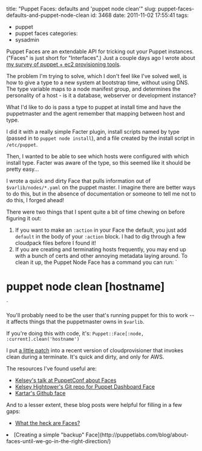 title: "Puppet Faces: defaults and 'puppet node clean'"
slug: puppet-faces-defaults-and-puppet-node-clean
id: 3468
date: 2011-11-02 17:55:41
tags: 
- puppet
- puppet faces
categories: 
- sysadmin

Puppet Faces are an extendable API for tricking out your Puppet instances. ("Faces" is just short for "Interfaces".) Just a couple days ago I wrote about [my survey of puppet + ec2 provisioning tools](http://www.chesnok.com/daily/2011/10/28/going-from-vagrant-and-puppet-into-ec2-a-short-survey-of-5-tools-and-two-i-didnt-bother-trying/).

The problem I'm trying to solve, which I don't feel like I've solved well, is how to give a type to a new system at bootstrap time, without using DNS. The type variable maps to a node manifest group, and determines the personality of a host - is it a database, webserver or development instance?
<!--more-->
What I'd like to do is pass a type to puppet at install time and have the puppetmaster and the agent remember that mapping between host and type. 

I did it with a really simple Facter plugin, install scripts named by type (passed in to `puppet node install`), and a file created by the install script in `/etc/puppet`.

Then, I wanted to be able to see which hosts were configured with which install type. Facter was aware of the type, so this seemed like it should be pretty easy...

I wrote a quick and dirty Face that pulls information out of `$varlib/nodes/*.yaml` on the puppet master. I imagine there are better ways to do this, but in the absence of documentation or someone to tell me not to do this, I forged ahead!

There were two things that I spent quite a bit of time chewing on before figuring it out: 

1.  If you want to make an `:action` in your Face the default, you just add `default` in the body of your `:action` block. I had to dig through a few cloudpack files before I found it!
2.  If you are creating and terminating hosts frequently, you may end up with a bunch of certs and other annoying metadata laying around. To clean it up, the Puppet Node Face has a command you can run: 
`
# puppet node clean [hostname]
`

You'll probably need to be the user that's running puppet for this to work -- it affects things that the puppetmaster owns in `$varlib`. 

If you're doing this with code, it's: 
`
Puppet::Face[:node, :current].clean('hostname')
`

I put [a little patch](https://github.com/selenamarie/puppetlabs-cloud-provisioner/commit/44e7300e1097d8a9290f864154ad591689feadc7) into a recent version of cloudprovisioner that invokes clean during a terminate. It's quick and dirty, and only for AWS. 

The resources I've found useful are: 

*   [Kelsey's talk at PuppetConf about Faces](http://www.youtube.com/watch?v=C9k9lF4cskg)
*   [Kelsey Hightower's Git repo for Puppet Dashboard Face](https://github.com/khightower/puppet-dashboard-face/)
*   [Kartar's Github face](http://www.kartar.net/2011/05/puppet-github-face/)

And to a lesser extent, these blog posts were helpful for filling in a few gaps: 

*   [What the heck are Faces?](http://puppetlabs.com/blog/puppet-faces-what-the-heck-are-faces/)
<li>[Creating a simple "backup" Face](http://puppetlabs.com/blog/about-faces-until-we-go-in-the-right-direction/)
